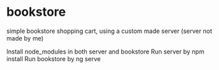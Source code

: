 # bookstore
simple bookstore shopping cart, using a custom made server (server not made by me)

Install node_modules in both server and bookstore
Run server by npm install
Run bookstore by ng serve


